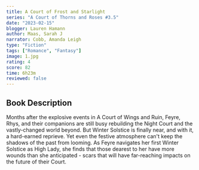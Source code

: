 ```yaml
---
title: A Court of Frost and Starlight
series: "A Court of Thorns and Roses #3.5"
date: "2023-02-15"
blogger: Lauren Hamann
author: Maas, Sarah J
narrator: Cobb, Amanda Leigh
type: "Fiction"
tags: ["Romance", "Fantasy"]
image: 1.jpg
rating: 4
score: 82
time: 6h23m
reviewed: false
---
```


## Book Description

Months after the explosive events in A Court of Wings and Ruin, Feyre, Rhys, and their companions are still busy rebuilding the Night Court and the vastly-changed world beyond. But Winter Solstice is finally near, and with it, a hard-earned reprieve. Yet even the festive atmosphere can't keep the shadows of the past from looming. As Feyre navigates her first Winter Solstice as High Lady, she finds that those dearest to her have more wounds than she anticipated - scars that will have far-reaching impacts on the future of their Court.
